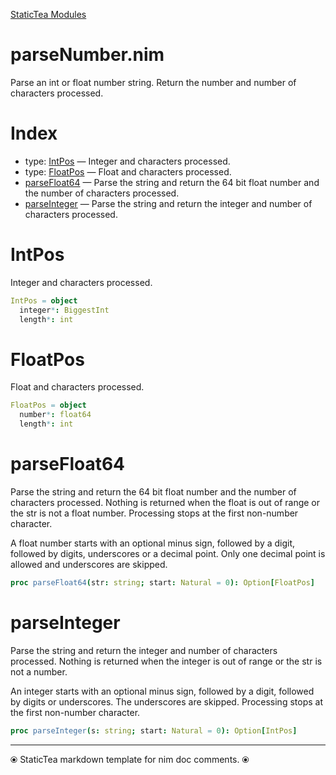 [StaticTea Modules](./)

# parseNumber.nim

Parse an int or float number string.  Return the number and number of characters processed.

# Index

* type: [IntPos](#user-content-a0) &mdash; Integer and characters processed.
* type: [FloatPos](#user-content-a1) &mdash; Float and characters processed.
* [parseFloat64](#user-content-a2) &mdash; Parse the string and return the 64 bit float number and the
number of characters processed.
* [parseInteger](#user-content-a3) &mdash; Parse the string and return the integer and number of characters
processed.

# <a id="a0"></a>IntPos

Integer and characters processed.

```nim
IntPos = object
  integer*: BiggestInt
  length*: int

```


# <a id="a1"></a>FloatPos

Float and characters processed.

```nim
FloatPos = object
  number*: float64
  length*: int

```


# <a id="a2"></a>parseFloat64

Parse the string and return the 64 bit float number and the
number of characters processed. Nothing is returned when the
float is out of range or the str is not a float number.
Processing stops at the first non-number character.

A float number starts with an optional minus sign, followed by a
digit, followed by digits, underscores or a decimal point. Only
one decimal point is allowed and underscores are skipped.

```nim
proc parseFloat64(str: string; start: Natural = 0): Option[FloatPos]
```


# <a id="a3"></a>parseInteger

Parse the string and return the integer and number of characters
processed. Nothing is returned when the integer is out of range
or the str is not a number.

An integer starts with an optional minus sign, followed by a
digit, followed by digits or underscores. The underscores are
skipped. Processing stops at the first non-number character.

```nim
proc parseInteger(s: string; start: Natural = 0): Option[IntPos]
```



---
⦿ StaticTea markdown template for nim doc comments. ⦿
